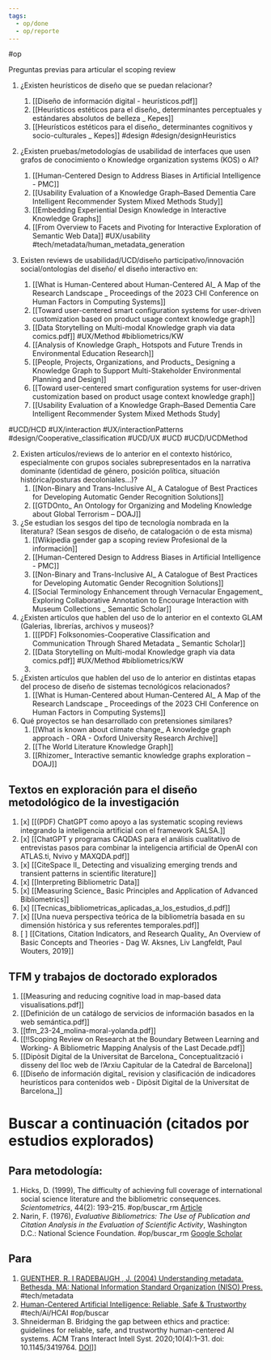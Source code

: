 ```yaml
---
tags:
  - op/done
  - op/reporte
---
```

#op 

Preguntas previas para articular el scoping review 

1. ¿Existen heurísticos de diseño que se puedan relacionar?  
	1. [[Diseño de información digital - heurísticos.pdf]]
	2. [[Heurísticos estéticos para el diseño_ determinantes perceptuales y estándares absolutos de belleza _ Kepes]]
	3. [[Heurísticos estéticos para el diseño_ determinantes cognitivos y socio-culturales _ Kepes]]
#design #design/designHeuristics 

2. ¿Existen pruebas/metodologías de usabilidad de interfaces que usen grafos de conocimiento o Knowledge organization systems (KOS) o AI? 
	1. [[Human-Centered Design to Address Biases in Artificial Intelligence - PMC]]
	2. [[Usability Evaluation of a Knowledge Graph–Based Dementia Care Intelligent Recommender System Mixed Methods Study]]
	3. [[Embedding Experiential Design Knowledge in Interactive Knowledge Graphs]]
	4. [[From Overview to Facets and Pivoting for Interactive Exploration of Semantic Web Data]]
#UX/usability 
#tech/metadata/human_metadata_generation 
3. Existen reviews de usabilidad/UCD/diseño participativo/innovación social/ontologías del diseño/ el diseño interactivo en: 
	1. [[What is Human-Centered about Human-Centered AI_ A Map of the Research Landscape _ Proceedings of the 2023 CHI Conference on Human Factors in Computing Systems]]
	2. [[Toward user-centered smart configuration systems for user-driven customization based on product usage context knowledge graph]]
	3. [[Data Storytelling on Multi-modal Knowledge graph via data comics.pdf]] #UX/Method #bibliometrics/KW 
	4. [[Analysis of Knowledge Graph_ Hotspots and Future Trends in Environmental Education Research]]
	5. [[People, Projects, Organizations, and Products_ Designing a Knowledge Graph to Support Multi-Stakeholder Environmental Planning and Design]]
	6. [[Toward user-centered smart configuration systems for user-driven customization based on product usage context knowledge graph]]
	7. [[Usability Evaluation of a Knowledge Graph–Based Dementia Care Intelligent Recommender System Mixed Methods Study]

#UCD/HCD #UX/interaction #UX/interactionPatterns #design/Cooperative_classification #UCD/UX #UCD #UCD/UCDMethod 

2. Existen artículos/reviews de lo anterior en el contexto histórico, especialmente con grupos sociales subrepresentados en la narrativa dominante (identidad de género, posición política, situación histórica/posturas decoloniales...)? 
	1. [[Non-Binary and Trans-Inclusive AI_ A Catalogue of Best Practices for Developing Automatic Gender Recognition Solutions]]
	2. [[GTDOnto_ An Ontology for Organizing and Modeling Knowledge about Global Terrorism – DOAJ]]
3. ¿Se estudian los sesgos del tipo de tecnología nombrada en la literatura? (Sean sesgos de diseño, de catalogación o de esta misma) 
	1. [[Wikipedia gender gap a scoping review Profesional de la información]]
	2. [[Human-Centered Design to Address Biases in Artificial Intelligence - PMC]]
	3. [[Non-Binary and Trans-Inclusive AI_ A Catalogue of Best Practices for Developing Automatic Gender Recognition Solutions]]
	4. [[Social Terminology Enhancement through Vernacular Engagement_ Exploring Collaborative Annotation to Encourage Interaction with Museum Collections _ Semantic Scholar]]
4. ¿Existen artículos que hablen del uso de lo anterior en el contexto GLAM (Galerias, librerías, archivos y museos)? 
	1. [[[PDF] Folksonomies-Cooperative Classification and Communication Through Shared Metadata _ Semantic Scholar]]
	2. [[Data Storytelling on Multi-modal Knowledge graph via data comics.pdf]] #UX/Method #bibliometrics/KW
	3. 
5. ¿Existen artículos que hablen del uso de lo anterior en distintas etapas del proceso de diseño de sistemas tecnológicos relacionados? 
	1. [[What is Human-Centered about Human-Centered AI_ A Map of the Research Landscape _ Proceedings of the 2023 CHI Conference on Human Factors in Computing Systems]]
6. Qué proyectos se han desarrollado con pretensiones similares? 
	1. [[What is known about climate change_ A knowledge graph approach - ORA - Oxford University Research Archive]]
	2.  [[The World Literature Knowledge Graph]]
	3. [[Rhizomer_ Interactive semantic knowledge graphs exploration – DOAJ]]

## Textos en exploración para el diseño metodológico de la investigación 

1. [x] [[(PDF) ChatGPT como apoyo a las systematic scoping reviews integrando la inteligencia artificial con el framework SALSA.]]
2. [x] [[ChatGPT y programas CAQDAS para el análisis cualitativo de entrevistas pasos para combinar la inteligencia artificial de OpenAI con ATLAS.ti, Nvivo y MAXQDA.pdf]]
3. [x] [[CiteSpace II_ Detecting and visualizing emerging trends and transient patterns in scientific literature]]
4. [x] [[Interpreting Bibliometric Data]]
5. [x] [[Measuring Science_ Basic Principles and Application of Advanced Bibliometrics]]
6. [x] [[Tecnicas_bibliometricas_aplicadas_a_los_estudios_d.pdf]]
7. [x] [[Una nueva perspectiva teórica de la bibliometría basada en su dimensión histórica y sus referentes temporales.pdf]]
8. [ ] [[Citations, Citation Indicators, and Research Quality_ An Overview of Basic Concepts and Theories - Dag W. Aksnes, Liv Langfeldt, Paul Wouters, 2019]]

## TFM y trabajos de doctorado explorados

1. [[Measuring and reducing cognitive load in map-based data visualisations.pdf]]
2. [[Definición de un catálogo de servicios de información basados en la web semántica.pdf]]
3. [[tfm_23-24_molina-moral-yolanda.pdf]]
4. [[!!Scoping Review on Research at the Boundary Between Learning and Working- A Bibliometric Mapping Analysis of the Last Decade.pdf]]
5. [[Dipòsit Digital de la Universitat de Barcelona_ Conceptualització i disseny del lloc web de l’Arxiu Capitular de la Catedral de Barcelona]]
6. [[Diseño de información digital_ revision y clasificación de indicadores heurísticos para contenidos web - Dipòsit Digital de la Universitat de Barcelona_]]

# Buscar a continuación (citados por estudios explorados)

## Para metodología: 
1. Hicks, D. (1999), The difficulty of achieving full coverage of international social science literature and the bibliometric consequences. *Scientometrics*, 44(2): 193–215. #op/buscar_rm 
	[Article](https://link.springer.com/doi/10.1007/BF02457380)
2. Narin, F. (1976), *Evaluative Bibliometrics: The Use of Publication and Citation Analysis in the Evaluation of Scientific Activity*, Washington D.C.: National Science Foundation. #op/buscar_rm 
	[Google Scholar](http://scholar.google.com/scholar_lookup?&title=Evaluative%20Bibliometrics%3A%20The%20Use%20of%20Publication%20and%20Citation%20Analysis%20in%20the%20Evaluation%20of%20Scientific%20Activity&publication_year=1976&author=Narin%2CF.)
	

## Para  
1. [GUENTHER, R. I RADEBAUGH , J. (2004) Understanding metadata. Bethesda, MA: National Information Standard Organization (NISO) Press.](app://obsidian.md/Raquel_Garcia_memoria_TFM.pdf#page=144&annotation=13645R) #tech/metadata 
2. [Human-Centered Artificial Intelligence: Reliable, Safe & Trustworthy](https://www.tandfonline.com/doi/full/10.1080/10447318.2020.1741118) #tech/Ai/HCAI #op/buscar 
3. Shneiderman B. Bridging the gap between ethics and practice: guidelines for reliable, safe, and trustworthy human-centered AI systems. ACM Trans Interact Intell Syst. 2020;10(4):1–31. doi: 10.1145/3419764. [DOI](https://doi.org/10.1145/3419764)]]